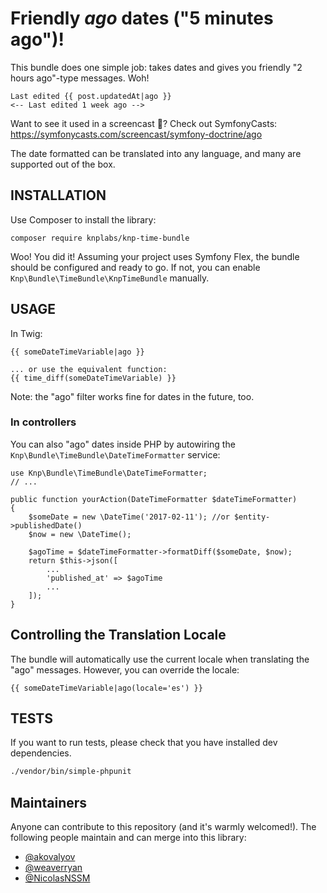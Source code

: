 # Friendly *ago* dates ("5 minutes ago")!

This bundle does one simple job: takes dates and gives you friendly "2 hours ago"-type messages. Woh!

```html+jinja
Last edited {{ post.updatedAt|ago }}
<-- Last edited 1 week ago -->
```

Want to see it used in a screencast 🎥? Check out SymfonyCasts: https://symfonycasts.com/screencast/symfony-doctrine/ago

The date formatted can be translated into any language, and many are supported out of the box.

## INSTALLATION

Use Composer to install the library:

```
composer require knplabs/knp-time-bundle
```

Woo! You did it! Assuming your project uses Symfony Flex, the
bundle should be configured and ready to go. If not, you
can enable `Knp\Bundle\TimeBundle\KnpTimeBundle` manually.

## USAGE

In Twig:

```twig
{{ someDateTimeVariable|ago }}

... or use the equivalent function:
{{ time_diff(someDateTimeVariable) }}
```

Note: the "ago" filter works fine for dates in the future, too. 

### In controllers

You can also "ago" dates inside PHP by autowiring the `Knp\Bundle\TimeBundle\DateTimeFormatter` service:

```
use Knp\Bundle\TimeBundle\DateTimeFormatter;
// ...

public function yourAction(DateTimeFormatter $dateTimeFormatter)
{
    $someDate = new \DateTime('2017-02-11'); //or $entity->publishedDate()
    $now = new \DateTime();
    
    $agoTime = $dateTimeFormatter->formatDiff($someDate, $now);
    return $this->json([
        ...
        'published_at' => $agoTime
        ...
    ]);
}
```

## Controlling the Translation Locale

The bundle will automatically use the current locale when translating
the "ago" messages. However, you can override the locale:

```twig
{{ someDateTimeVariable|ago(locale='es') }}
```

## TESTS

If you want to run tests, please check that you have installed dev dependencies.

```bash
./vendor/bin/simple-phpunit
```

## Maintainers

Anyone can contribute to this repository (and it's warmly welcomed!). The following
people maintain and can merge into this library:

 - [@akovalyov](https://github.com/akovalyov)
 - [@weaverryan](https://github.com/weaverryan)
 - [@NicolasNSSM](https://github.com/NicolasNSSM)
